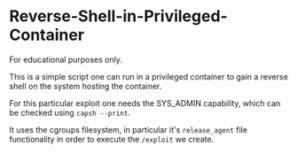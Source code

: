 # Reverse-Shell-in-Privileged-Container

For educational purposes only.

This is a simple script one can run in a privileged container to gain a reverse shell on the system hosting the container.

For this particular exploit one needs the SYS_ADMIN capability, which can be checked using ```capsh --print```.

It uses the cgroups filesystem, in particular it's ```release_agent``` file functionality in order to execute the ```/exploit``` we create.
